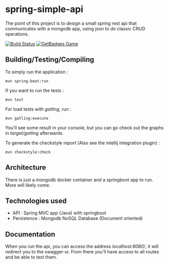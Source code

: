# spring-simple-api
The point of this project is to design a small spring rest api that communicates with a mongodb app, using json to do classic CRUD operations.

[![Build Status](https://travis-ci.org/matthieusb/spring-simple-api.svg?branch=master)](https://travis-ci.org/matthieusb/spring-simple-api)
[![GetBadges Game](https://matthieusb-spring-simple-app.getbadges.io/shield/company/matthieusb-spring-simple-app/user/15203)](https://matthieusb-spring-simple-app.getbadges.io/?ref=shield-player)

## Building/Testing/Compiling

To simply run the application :

```
mvn spring-boot:run
```

If you want to run the tests :

```
mvn test
```

For load tests with *gatling*, run :

```
mvn gatling:execute
```

You'll see some result in your console, but you can go check out the graphs in *target/gatling* afterwards.

To generate the checkstyle report (Also see the intellij integration plugin) :


```
mvn checkstyle:check
```


## Architecture

There is just a mongodb docker container and a springboot app to run. More will likely come. 

## Technologies used

  - API : Spring MVC app (Java) with springboot
  - Persistence : Mongodb NoSQL Database (Document oriented)

## Documentation

When you run the api, you can access the address *localhost:8080/*, it will redirect you to the swagger-ui.
From there you'll have access to all routes and be able to test them.


